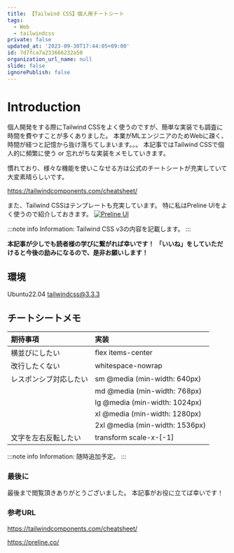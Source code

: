 ```yaml
---
title: 【Tailwind CSS】個人用チートシート
tags:
  - Web
  - tailwindcss
private: false
updated_at: '2023-09-30T17:44:05+09:00'
id: 7d7fca7a233666232a50
organization_url_name: null
slide: false
ignorePublish: false
---
```


# Introduction

個人開発をする際にTailwind CSSをよく使うのですが、簡単な実装でも調査に時間を費やすことが多くありました。
本業がMLエンジニアのためWebに疎く、時間が経つと記憶から抜け落ちてしまいます。。。
本記事ではTailwind CSSで個人的に頻繁に使う or 忘れがちな実装をメモしていきます。

慣れており、様々な機能を使いこなせる方は公式のチートシートが充実していて大変素晴らしいです。

https://tailwindcomponents.com/cheatsheet/

また、Tailwind CSSはテンプレートも充実しています。
特に私はPreline UIをよく使うので紹介しておきます。
[![Preline UI](https://qiita-image-store.s3.ap-northeast-1.amazonaws.com/0/106716/7b2a93f2-5bfe-90dc-963c-7df5f0c54a88.png)](https://preline.co/)

:::note info
Information:
Tailwind CSS v3の内容を記載します。
:::

**本記事が少しでも読者様の学びに繋がれば幸いです！**
**「いいね」をしていただけると今後の励みになるので、是非お願いします！**

## 環境

Ubuntu22.04
tailwindcss@3.3.3

## チートシートメモ

| 期待事項               | 実装                           |
| :--------------------- | :----------------------------- |
| 横並びにしたい         | flex items-center              |
| 改行したくない         | whitespace-nowrap              |
| レスポンシブ対応したい | sm @media (min-width: 640px)   |
|                        | md @media (min-width: 768px)   |
|                        | lg @media (min-width: 1024px)  |
|                        | xl @media (min-width: 1280px)  |
|                        | 2xl @media (min-width: 1536px) |
| 文字を左右反転したい   | transform scale-x-[-1]         |

:::note info
Information:
随時追加予定。
:::

### 最後に

最後まで閲覧頂きありがとうございました。
本記事がお役に立てば幸いです！

### 参考URL

https://tailwindcomponents.com/cheatsheet/

https://preline.co/
